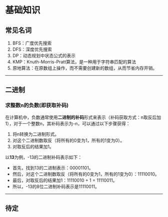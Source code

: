 # 基础知识

## 常见名词

1. BFS：广度优先搜索
2. DFS：深度优先搜索
3. DP：动态规划中状态公式的表示
4. KMP：Knuth-Morris-Pratt算法，是一种用于字符串匹配的算法
5. 原地算法：在原数组上操作，而不需要创建新的数组，从而节省内存开销。

---

## 二进制

### 求整数n的负数(即获取补码)

在计算机中，负数通常使用**二进制的补码**形式来表示（补码获取方式：n取反后加1），对于一个整数n，其补码表示为-n，可以通过以下步骤获得：

1. 将n转换为二进制形式。
2. 对这个二进制数取反（将所有的0变为1，所有的1变为0）。
3. 对取反后的结果加1。

以**13**为例，-13的二进制补码表示如下：

- 首先，找到13的二进制表示：00001101。
- 然后，对这个二进制数取反（将所有的0变为1，所有的1变为0）：11110010。
- 最后，对取反后的结果加1：11110010 + 1 = 11110011。
- 所以，-13的8位二进制补码表示是11110011。

---

## 待定
